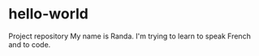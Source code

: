 # hello-world
Project repository
My name is Randa. I'm trying to learn to speak French and to code. 
